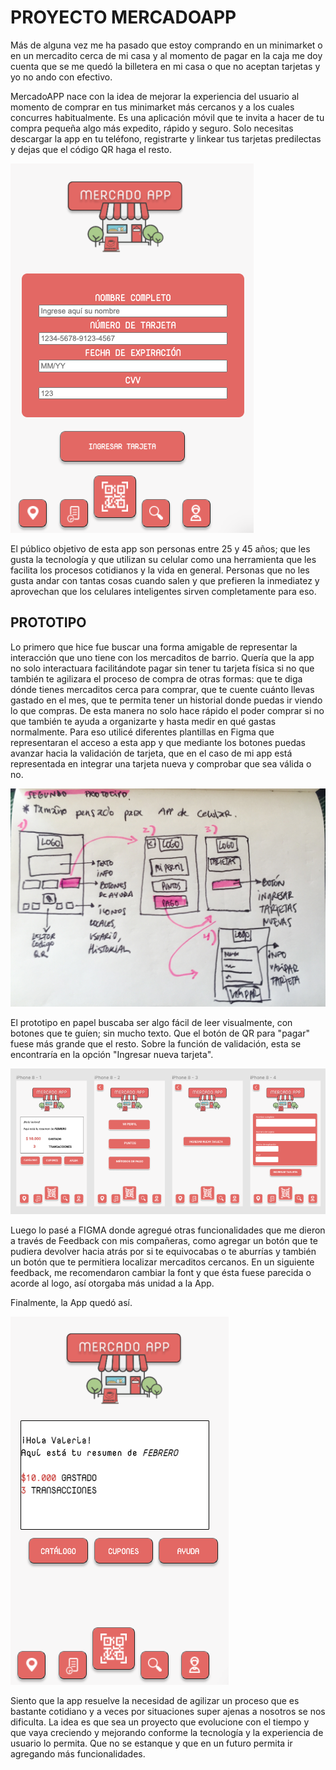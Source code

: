 # PROYECTO MERCADOAPP 

Más de alguna vez me ha pasado que estoy comprando en un minimarket o en un mercadito cerca de mi casa y al momento de pagar en la caja me doy cuenta que se me quedó la billetera en mi casa o que no aceptan tarjetas y yo no ando con efectivo.

MercadoAPP nace con la idea de mejorar la experiencia del usuario al momento de comprar en tus minimarket más cercanos y a los cuales concurres habitualmente. Es una aplicación móvil que te invita a hacer de tu compra pequeña algo más expedito, rápido y seguro. Solo necesitas descargar la app en tu teléfono, registrarte y linkear tus tarjetas predilectas y dejas que el código QR haga el resto.


<img class="proyectofinal2" src="https://github.com/valeriavidelam/SCL016-card-validation/blob/master/src/images/PFINAL2.png?raw=true" alt="ValidacióndeTarjeta"> 

El público objetivo de esta app son personas entre 25 y 45 años; que les gusta la tecnología y que utilizan su celular como una herramienta que les facilita los procesos cotidianos y la vida en general. Personas que no les gusta andar con tantas cosas cuando salen y que prefieren la inmediatez y aprovechan que los celulares inteligentes sirven completamente para eso.

## PROTOTIPO ##

Lo primero que hice fue buscar una forma amigable de representar la interacción que uno tiene con los mercaditos de barrio. Quería que la app no solo interactuara facilitándote pagar sin tener tu tarjeta física si no que también te agilizara el proceso de compra de otras formas: que te diga dónde tienes mercaditos cerca para comprar, que te cuente cuánto llevas gastado en el mes, que te permita tener un historial donde puedas ir viendo lo que compras. De esta manera no solo hace rápido el poder comprar si no que también te ayuda a organizarte y hasta medir en qué gastas normalmente. Para eso utilicé diferentes plantillas en Figma que representaran el acceso a esta app y que mediante los botones puedas avanzar hacia la validación de tarjeta, que en el caso de mi app está representada en integrar una tarjeta nueva y comprobar que sea válida o no.

<img class="proyectofinal3" src="https://github.com/valeriavidelam/SCL016-card-validation/blob/master/src/images/Prototipo2.jpg?raw=true" alt="Prototipopapel"> 


El prototipo en papel buscaba ser algo fácil de leer visualmente, con botones que te guíen; sin mucho texto. Que el botón de QR para "pagar" fuese más grande que el resto. Sobre la función de validación, esta se encontraría en la opción "Ingresar nueva tarjeta".

<img class="proyectofinal4" src="https://github.com/valeriavidelam/SCL016-card-validation/blob/master/src/images/figmafinal.png?raw=true" alt="PrototipoFigma"> 

Luego lo pasé a FIGMA donde agregué otras funcionalidades que me dieron a través de Feedback con mis compañeras, como agregar un botón que te pudiera devolver hacia atrás por si te equivocabas o te aburrías y también un botón que te permitiera localizar mercaditos cercanos. En un siguiente feedback, me recomendaron cambiar la font y que ésta fuese parecida o acorde al logo, así otorgaba más unidad a la App.

Finalmente, la App quedó así.

<img class="proyectofinal" src="https://github.com/valeriavidelam/SCL016-card-validation/blob/master/src/images/PFINAL1.png?raw=true" alt="ProyectoFinal"> 

Siento que la app resuelve la necesidad de agilizar un proceso que es bastante cotidiano y a veces por situaciones super ajenas a nosotros se nos dificulta. La idea es que sea un proyecto que evolucione con el tiempo y que vaya creciendo y mejorando conforme la tecnología y la experiencia de usuario lo permita. Que no se estanque y que en un futuro permita ir agregando más funcionalidades.



